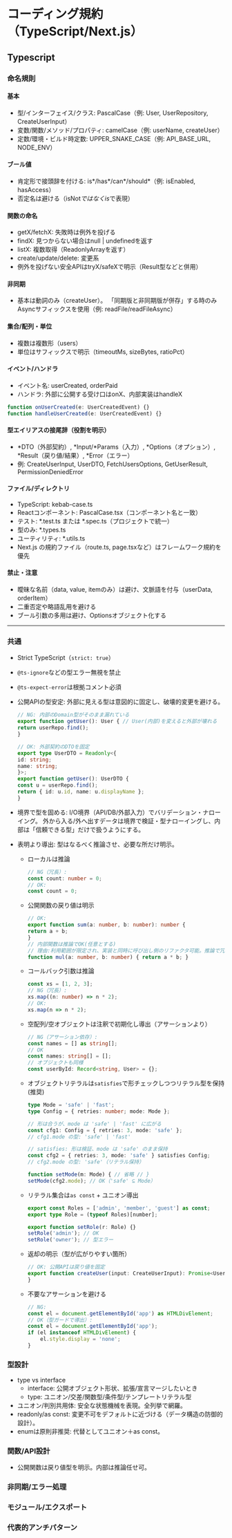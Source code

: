 # コーディング規約（TypeScript/Next.js）

## Typescript

### 命名規則

#### 基本
- 型/インターフェイス/クラス: PascalCase（例: User, UserRepository, CreateUserInput）
- 変数/関数/メソッド/プロパティ: camelCase（例: userName, createUser）
- 定数/環境・ビルド時定数: UPPER_SNAKE_CASE（例: API_BASE_URL, NODE_ENV）

#### ブール値
- 肯定形で接頭辞を付ける: is*/has*/can*/should*（例: isEnabled, hasAccess）
- 否定名は避ける（isNot*ではなくis*で表現）

#### 関数の命名
- getX/fetchX: 失敗時は例外を投げる
- findX: 見つからない場合はnull | undefinedを返す
- listX: 複数取得（ReadonlyArray<T>を返す）
- create/update/delete: 変更系
- 例外を投げない安全APIはtryX/safeXで明示（Result型などと併用）

#### 非同期
- 基本は動詞のみ（createUser）。
    「同期版と非同期版が併存」する時のみAsyncサフィックスを使用（例: readFile/readFileAsync）

#### 集合/配列・単位
- 複数は複数形（users）
- 単位はサフィックスで明示（timeoutMs, sizeBytes, ratioPct）

#### イベント/ハンドラ
- イベント名: userCreated, orderPaid
- ハンドラ: 外部に公開する受け口はonX、内部実装はhandleX
```typescript
function onUserCreated(e: UserCreatedEvent) {}
function handleUserCreated(e: UserCreatedEvent) {}
```

#### 型エイリアスの接尾辞（役割を明示）
- *DTO（外部契約）, *Input/*Params（入力）, *Options（オプション）, *Result（戻り値/結果）, *Error（エラー）
- 例: CreateUserInput, UserDTO, FetchUsersOptions, GetUserResult, PermissionDeniedError

#### ファイル/ディレクトリ
- TypeScript: kebab-case.ts
- Reactコンポーネント: PascalCase.tsx（コンポーネント名と一致）
- テスト: *.test.ts または *.spec.ts（プロジェクトで統一）
- 型のみ: *.types.ts
- ユーティリティ: *.utils.ts
- Next.js の規約ファイル（route.ts, page.tsxなど）はフレームワーク規約を優先

#### 禁止・注意
- 曖昧な名前（data, value, itemのみ）は避け、文脈語を付与（userData, orderItem）
- 二重否定や略語乱用を避ける
- ブール引数の多用は避け、Optionsオブジェクト化する
---

### 共通
- Strict TypeScript（`strict: true`）
- `@ts-ignore`などの型エラー無視を禁止
- `@ts-expect-error`は根拠コメント必須
- 公開APIの型安定: 外部に見える型は意図的に固定し、破壊的変更を避ける。
    ```typescript
    // NG: 内部のDomain型がそのまま漏れている
    export function getUser(): User { // User(内部)を変えると外部が壊れる
    return userRepo.find();
    }

    // OK: 外部契約のDTOを固定
    export type UserDTO = Readonly<{
    id: string;
    name: string;
    }>;
    export function getUser(): UserDTO {
    const u = userRepo.find();
    return { id: u.id, name: u.displayName };
    }
    ```

- 境界で型を固める: I/O境界（API/DB/外部入力）でバリデーション・ナローイング。
    外から入る/外へ出すデータは境界で検証・型ナローイングし、内部は「信頼できる型」だけで扱うようにする。
- 表明より導出: 型はなるべく推論させ、必要な所だけ明示。
  - ローカルは推論
    ```typescript
    // NG（冗長）:
    const count: number = 0;
    // OK:
    const count = 0;
    ```
  - 公開関数の戻り値は明示
    ```typescript
    // OK:
    export function sum(a: number, b: number): number {
    return a + b;
    }
    // 内部関数は推論でOK(任意とする)
    // 理由:利用範囲が限定され、実装と同時に呼び出し側のリファクタ可能。推論で冗長さを減らし、生産性を上られるため。
    function mul(a: number, b: number) { return a * b; }
    ```

  - コールバック引数は推論
    ```typescript
    const xs = [1, 2, 3];
    // NG（冗長）:
    xs.map((n: number) => n * 2);
    // OK:
    xs.map(n => n * 2);
    ```

  - 空配列/空オブジェクトは注釈で初期化し導出（アサーションより）
    ```typescript
    // NG（アサーション依存）:
    const names = [] as string[];
    // OK
    const names: string[] = [];
    // オブジェクトも同様
    const userById: Record<string, User> = {};
    ```

  - オブジェクトリテラルは`satisfies`で形チェックしつつリテラル型を保持(推奨)
    ```typescript
    type Mode = 'safe' | 'fast';
    type Config = { retries: number; mode: Mode }; 

    // 形は合うが、mode は 'safe' | 'fast' に広がる
    const cfg1: Config = { retries: 3, mode: 'safe' };
    // cfg1.mode の型: 'safe' | 'fast'

    // satisfies: 形は検証、mode は 'safe' のまま保持
    const cfg2 = { retries: 3, mode: 'safe' } satisfies Config;
    // cfg2.mode の型: 'safe'（リテラル保持）

    function setMode(m: Mode) { // 省略 // }
    setMode(cfg2.mode); // OK（'safe' ⊆ Mode）
    ```

  - リテラル集合は`as const` + ユニオン導出
    ```typescript
    export const Roles = ['admin', 'member', 'guest'] as const;
    export type Role = (typeof Roles)[number];

    export function setRole(r: Role) {}
    setRole('admin'); // OK
    setRole('owner'); // 型エラー
    ```

  - 返却の明示（型が広がりやすい箇所）
    ```typescript
    // OK: 公開APIは戻り値を固定
    export function createUser(input: CreateUserInput): Promise<UserDTO> {
    }
    ```
  - 不要なアサーションを避ける
    ```typescript
    // NG:
    const el = document.getElementById('app') as HTMLDivElement;
    // OK（型ガードで導出）:
    const el = document.getElementById('app');
    if (el instanceof HTMLDivElement) {
        el.style.display = 'none';
    }
    ```

### 型設計
- type vs interface
  - interface: 公開オブジェクト形状、拡張/宣言マージしたいとき
  - type: ユニオン/交差/関数型/条件型/テンプレートリテラル型
- ユニオン/判別共用体: 安全な状態機械を表現。全列挙で網羅。
- readonly/as const: 変更不可をデフォルトに近づける（データ構造の防御的設計）。
- enumは原則非推奨: 代替としてユニオン＋as const。

### 関数/API設計
 - 公開関数は戻り値型を明示。内部は推論任せ可。


### 非同期/エラー処理

### モジュール/エクスポート

### 代表的アンチパターン